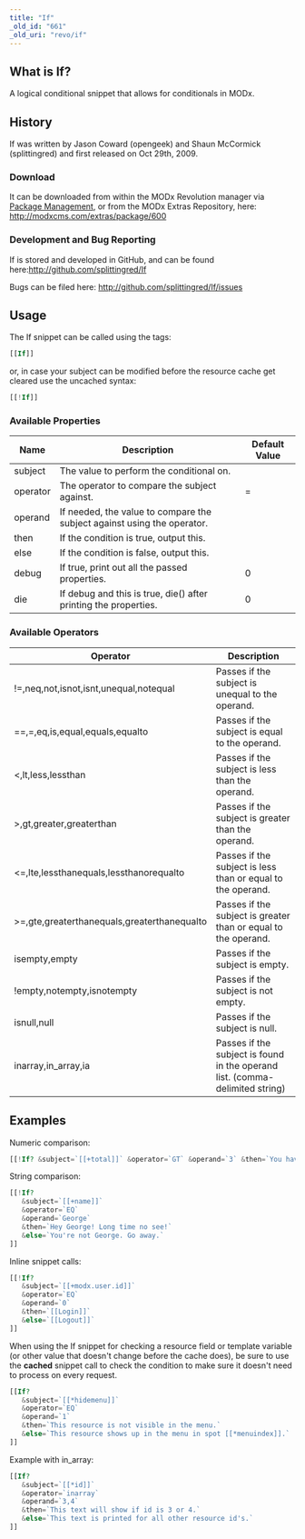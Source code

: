 ```yaml
---
title: "If"
_old_id: "661"
_old_uri: "revo/if"
---
```


## What is If?

A logical conditional snippet that allows for conditionals in MODx.

## History

If was written by Jason Coward (opengeek) and Shaun McCormick (splittingred) and first released on Oct 29th, 2009.

### Download

It can be downloaded from within the MODx Revolution manager via [Package Management](developing-in-modx/advanced-development/package-management "Package Management"), or from the MODx Extras Repository, here: <http://modxcms.com/extras/package/600>

### Development and Bug Reporting

If is stored and developed in GitHub, and can be found here:<http://github.com/splittingred/If>

Bugs can be filed here: <http://github.com/splittingred/If/issues>

## Usage

The If snippet can be called using the tags:

``` php 
[[If]]
```

or, in case your subject can be modified before the resource cache get cleared use the uncached syntax:

``` php 
[[!If]]
```

### Available Properties

| Name     | Description                                                             | Default Value |
| -------- | ----------------------------------------------------------------------- | ------------- |
| subject  | The value to perform the conditional on.                                |               |
| operator | The operator to compare the subject against.                            | =             |
| operand  | If needed, the value to compare the subject against using the operator. |               |
| then     | If the condition is true, output this.                                  |               |
| else     | If the condition is false, output this.                                 |               |
| debug    | If true, print out all the passed properties.                           | 0             |
| die      | If debug and this is true, die() after printing the properties.         | 0             |

### Available Operators

| Operator                                    | Description                                                                  |
| ------------------------------------------- | ---------------------------------------------------------------------------- |
| !=,neq,not,isnot,isnt,unequal,notequal      | Passes if the subject is unequal to the operand.                             |
| ==,=,eq,is,equal,equals,equalto             | Passes if the subject is equal to the operand.                               |
| <,lt,less,lessthan                          | Passes if the subject is less than the operand.                              |
| >,gt,greater,greaterthan                    | Passes if the subject is greater than the operand.                           |
| <=,lte,lessthanequals,lessthanorequalto     | Passes if the subject is less than or equal to the operand.                  |
| >=,gte,greaterthanequals,greaterthanequalto | Passes if the subject is greater than or equal to the operand.               |
| isempty,empty                               | Passes if the subject is empty.                                              |
| !empty,notempty,isnotempty                  | Passes if the subject is not empty.                                          |
| isnull,null                                 | Passes if the subject is null.                                               |
| inarray,in\_array,ia                        | Passes if the subject is found in the operand list. (comma-delimited string) |

## Examples

Numeric comparison:

``` php 
[[!If? &subject=`[[+total]]` &operator=`GT` &operand=`3` &then=`You have more than 3 items!`]]
```

String comparison:

``` php 
[[!If?
   &subject=`[[+name]]`
   &operator=`EQ`
   &operand=`George`
   &then=`Hey George! Long time no see!`
   &else=`You're not George. Go away.`
]]
```

Inline snippet calls:

``` php 
[[!If?
   &subject=`[[+modx.user.id]]`
   &operator=`EQ`
   &operand=`0`
   &then=`[[Login]]`
   &else=`[[Logout]]`
]]
```

When using the If snippet for checking a resource field or template variable (or other value that doesn't change before the cache does), be sure to use the **cached** snippet call to check the condition to make sure it doesn't need to process on every request.

``` php 
[[If?
   &subject=`[[*hidemenu]]`
   &operator=`EQ`
   &operand=`1`
   &then=`This resource is not visible in the menu.`
   &else=`This resource shows up in the menu in spot [[*menuindex]].`
]]
```

Example with in\_array:

``` php 
[[If?
   &subject=`[[*id]]`
   &operator=`inarray`
   &operand=`3,4`
   &then=`This text will show if id is 3 or 4.`
   &else=`This text is printed for all other resource id's.`
]]
```